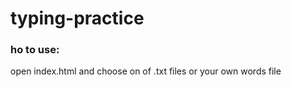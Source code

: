 # typing-practice
### ho to use:
open index.html and choose on of .txt files or your own words file
